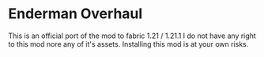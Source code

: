 # Enderman Overhaul

This is an official port of the mod to fabric 1.21 / 1.21.1
I do not have any right to this mod nore any of it's assets.
 Installing this mod is at your own risks.

